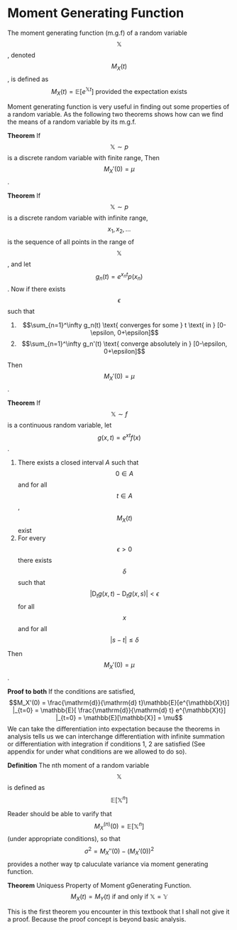 # Moment Generating Function

The moment generating function (m.g.f) of a random variable $$\mathbb{X}$$, denoted $$M_X(t)$$, is defined as
$$M_X(t) = \mathbb{E}[e^{\mathbb{X}t}]\text{ provided the expectation exists}$$

Moment generating function is very useful in finding out some properties of a random variable. As the following two theorems shows how can we find the means of a random variable by its m.g.f.

**Theorem** If $$\mathbb{X} \sim p$$ is a discrete random variable with finite range, Then $$M_X'(0) = \mu$$.

**Theorem** If $$\mathbb{X} \sim p$$ is a discrete random variable with infinite range, $$x_1, x_2, ...$$ is the sequence of all points in the range of $$\mathbb{X}$$, and let $$g_n(t) = e^{x_n t}p(x_n)$$. Now if there exists $$\epsilon$$ such that
1. $$\sum_{n=1}^\infty g_n(t) \text{ converges for some } t \text{ in } [0-\epsilon, 0+\epsilon]$$
2. $$\sum_{n=1}^\infty g_n'(t)  \text{ converge absolutely in } [0-\epsilon, 0+\epsilon]$$

Then $$M_X'(0) = \mu$$.

**Theorem** If $$\mathbb{X} \sim f$$ is a continuous random variable, let $$g(x, t) = e^{x t}f(x)$$.
1. There exists a closed interval $A$ such that $$0 \in A$$ and for all $$t \in A$$, $$M_X(t)$$ exist
2. For every $$\epsilon > 0$$ there exists $$\delta$$ such that $$| \mathrm{D}_t g(x, t) - \mathrm{D}_t g(x, s) | < \epsilon$$ for all $$x$$ and for all $$|s-t|\leq\delta$$

Then $$M_X'(0) = \mu$$.

**Proof to both** If the conditions are satisfied,
$$M_X'(0) = \frac{\mathrm{d}}{\mathrm{d} t}\mathbb{E}[e^{\mathbb{X}t}] |_{t=0} = \mathbb{E}[ \frac{\mathrm{d}}{\mathrm{d} t} e^{\mathbb{X}t}] |_{t=0} = \mathbb{E}[\mathbb{X}] = \mu$$
We can take the differentiation into expectation because the theorems in analysis tells us we can interchange differentiation with infinite summation or differentiation with integration if conditions 1, 2 are satisfied (See appendix for under what conditions are we allowed to do so).

**Definition** The nth moment of a random variable $$\mathbb{X}$$ is defined as $$\mathbb{E}[\mathbb{X}^n]$$

Reader should be able to varify that $$M_X^{(n)}(0) = \mathbb{E}[\mathbb{X}^n]$$ (under appropriate conditions), so that $$\sigma^2 = M_X''(0) - (M_X'(0))^2$$ provides a nother way tp caluculate variance via moment generating function.

**Theorem** Uniquess Property of Moment gGenerating Function.
$$M_X(t) = M_Y(t) \text{ if and only if } \mathbb{X}=\mathbb{Y}$$

This is the first theorem you encounter in this textbook that I shall not give it a proof. Because the proof concept is beyond basic analysis.



